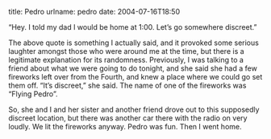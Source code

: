 title: Pedro
urlname: pedro
date: 2004-07-16T18:50

&ldquo;Hey. I told my dad I would be home at 1:00. Let&#x02bc;s go somewhere discreet.&rdquo;

The above quote is something I actually said, and it provoked some serious laughter amongst those who were around me at the time, but there is a legitimate explanation for its randomness. Previously, I was talking to a friend about what we were going to do tonight, and she said she had a few fireworks left over from the Fourth, and knew a place where we could go set them off. &ldquo;It&#x02bc;s discreet,&rdquo; she said. The name of one of the fireworks was &ldquo;Flying Pedro&rdquo;.

So, she and I and her sister and another friend drove out to this supposedly discreet location, but there was another car there with the radio on very loudly. We lit the fireworks anyway. Pedro was fun. Then I went home.